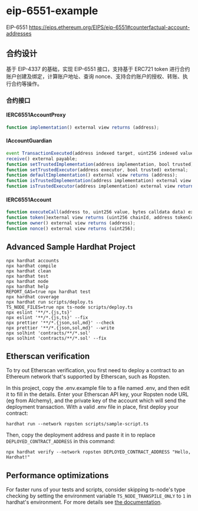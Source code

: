 # eip-6551-example
EIP-6551 https://eips.ethereum.org/EIPS/eip-6551#counterfactual-account-addresses
## 合约设计
基于 EIP-4337 的基础，实现 EIP-6551 接口，支持基于 ERC721 token 进行合约账户创建及绑定，计算账户地址、查询 nonce、支持合约账户的授权、转账、执行合约等操作。
### 合约接口
#### IERC6551AccountProxy
```js
function implementation() external view returns (address);
```
#### IAccountGuardian
```js
event TransactionExecuted(address indexed target, uint256 indexed value, bytes data);
receive() external payable;
function setTrustedImplementation(address implementation, bool trusted) external;
function setTrustedExecutor(address executor, bool trusted) external;
function defaultImplementation() external view returns (address);
function isTrustedImplementation(address implementation) external view returns (bool);
function isTrustedExecutor(address implementation) external view returns (bool);
```

#### IERC6551Account
```js
function executeCall(address to, uint256 value, bytes calldata data) external payable returns (bytes memory);
function token()external view returns (uint256 chainId, address tokenContract, uint256 tokenId);
function owner() external view returns (address);
function nonce() external view returns (uint256);
```

## Advanced Sample Hardhat Project
```shell
npx hardhat accounts
npx hardhat compile
npx hardhat clean
npx hardhat test
npx hardhat node
npx hardhat help
REPORT_GAS=true npx hardhat test
npx hardhat coverage
npx hardhat run scripts/deploy.ts
TS_NODE_FILES=true npx ts-node scripts/deploy.ts
npx eslint '**/*.{js,ts}'
npx eslint '**/*.{js,ts}' --fix
npx prettier '**/*.{json,sol,md}' --check
npx prettier '**/*.{json,sol,md}' --write
npx solhint 'contracts/**/*.sol'
npx solhint 'contracts/**/*.sol' --fix
```

## Etherscan verification

To try out Etherscan verification, you first need to deploy a contract to an Ethereum network that's supported by Etherscan, such as Ropsten.

In this project, copy the .env.example file to a file named .env, and then edit it to fill in the details. Enter your Etherscan API key, your Ropsten node URL (eg from Alchemy), and the private key of the account which will send the deployment transaction. With a valid .env file in place, first deploy your contract:

```shell
hardhat run --network ropsten scripts/sample-script.ts
```

Then, copy the deployment address and paste it in to replace `DEPLOYED_CONTRACT_ADDRESS` in this command:

```shell
npx hardhat verify --network ropsten DEPLOYED_CONTRACT_ADDRESS "Hello, Hardhat!"
```

## Performance optimizations

For faster runs of your tests and scripts, consider skipping ts-node's type checking by setting the environment variable `TS_NODE_TRANSPILE_ONLY` to `1` in hardhat's environment. For more details see [the documentation](https://hardhat.org/guides/typescript.html#performance-optimizations).
